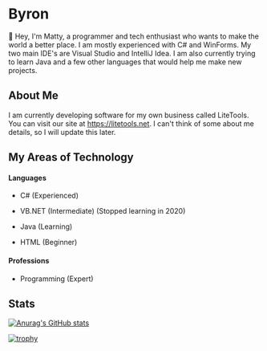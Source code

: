 # Byron

👋 Hey, I'm Matty, a programmer and tech enthusiast who wants to make the world a better place. I am mostly experienced with C# and WinForms. My two main IDE's are Visual Studio and IntelliJ Idea. I am also currently trying to learn Java and a few other languages that would help me make new projects.


## About Me
I am currently developing software for my own business called LiteTools. You can visit our site at https://litetools.net. I can't think of some about me details, so I will update this later.


## My Areas of Technology

#### Languages
- C# (Experienced)

- VB.NET (Intermediate) (Stopped learning in 2020)

- Java (Learning)

- HTML (Beginner)


#### Professions
- Programming (Expert)


## Stats

[![Anurag's GitHub stats](https://github-readme-stats-one-bice.vercel.app/api?username=byronbytes&show_icons=true&include_all_commits=true&count_private=true&role=OWNER,ORGANIZATION_MEMBER,COLLABORATOR&theme=aura)](https://github.com/anuraghazra/github-readme-stats)

[![trophy](https://github-profile-trophy.vercel.app/api?username=byronbytes&theme=onedark&row=2&column=3include_all_commits=true&count_private=true&role=OWNER,ORGANIZATION_MEMBER,COLLABORATOR)](https://github.com/ryo-ma/github-profile-trophy)


